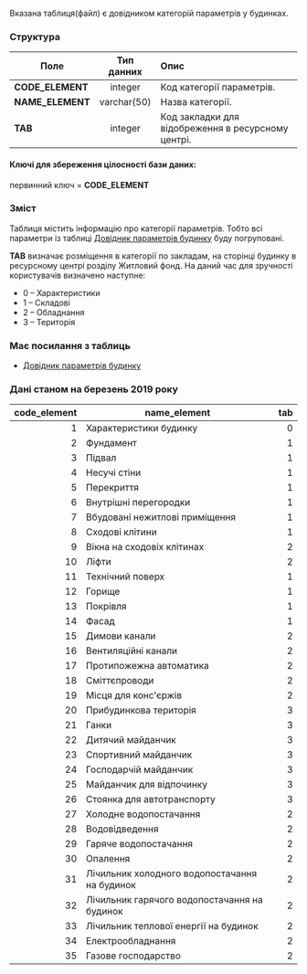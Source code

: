 Вказана таблиця(файл) є довідником категорій параметрів у будинках.

### Структура

Поле   | Тип данних | Опис
------------------ | :-----: |:-------------- 
 **CODE_ELEMENT** | integer   | Код категорії параметрів.
 **NAME_ELEMENT** | varchar(50)  | Назва категорії.
 **TAB** | integer | Код закладки для відобреження в ресурсному центрі.

 #### Ключі для збереження цілосності бази даних:

первинний ключ = **CODE_ELEMENT**

### Зміст

Таблиця містить інформацію про категорії параметрів. Тобто всі параметри із таблиці [Довідник параметрів будинку](/Загальні_довідники/Довідник_JKK_G_HOUSES_ELEMENT_PAR) буду погруповані. 

**TAB** визначає розміщення в категорії по закладам, на сторінці будинку в ресурсному центрі розділу Житловий фонд. На даний час для зручності користувачів визначено наступне:
- 0 – Характеристики
- 1 – Складові
- 2 – Обладнання
- 3 – Територія 

### Має посилання з таблиць
- [Довідник параметрів будинку](/Загальні_довідники/Довідник_JKK_G_HOUSES_ELEMENT_PAR)

### Дані станом на березень 2019 року

| code_element | name_element | tab | 
| ---: | --- | ---: | 
| 1 | Характеристики будинку | 0 | 
| 2 | Фундамент | 1 | 
| 3 | Підвал | 1 | 
| 4 | Несучі стіни | 1 | 
| 5 | Перекриття | 1 | 
| 6 | Внутрішні перегородки | 1 | 
| 7 | Вбудовані нежитлові приміщення | 1 | 
| 8 | Сходові клітини | 1 | 
| 9 | Вікна на сходовіх клітинах | 2 | 
| 10 | Ліфти | 2 | 
| 11 | Технічний поверх | 1 | 
| 12 | Горище | 1 | 
| 13 | Покрівля | 1 | 
| 14 | Фасад | 1 | 
| 15 | Димови канали | 2 | 
| 16 | Вентиляційні канали | 2 | 
| 17 | Протипожежна автоматика | 2 | 
| 18 | Сміттєпроводи | 2 | 
| 19 | Місця для конс'єржів | 2 | 
| 20 | Прибудинкова територія | 3 | 
| 21 | Ганки | 3 | 
| 22 | Дитячий майданчик | 3 | 
| 23 | Спортивний майданчик | 3 | 
| 24 | Господарчій майданчик | 3 | 
| 25 | Майданчик для відпочинку | 3 | 
| 26 | Стоянка для автотранспорту | 3 | 
| 27 | Холодне водопостачання | 2 | 
| 28 | Водовідведення | 2 | 
| 29 | Гаряче водопостачання | 2 | 
| 30 | Опалення | 2 | 
| 31 | Лічильник холодного водопостачання на будинок | 2 | 
| 32 | Лічильник гарячого водопостачання на будинок | 2 | 
| 33 | Лічильник теплової енергії на будинок | 2 | 
| 34 | Електрообладнання | 2 | 
| 35 | Газове господарство | 2 | 
